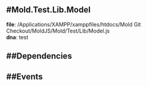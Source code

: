 
#Mold.Test.Lib.Model
---------------------------------------

__file__: /Applications/XAMPP/xamppfiles/htdocs/Mold Git Checkout/MoldJS/Mold/Test/Lib/Model.js  
__dna__: test  


	






##Dependencies
--------------



##Events
--------------






 

 


 



		
